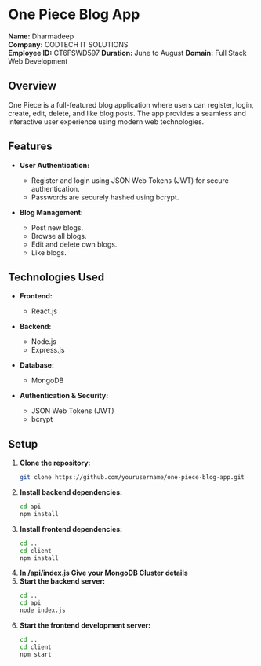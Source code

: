 # One Piece Blog App

**Name:** Dharmadeep  
**Company:** CODTECH IT SOLUTIONS  
**Employee ID:** CT6FSWD597
**Duration:** June to August
**Domain:** Full Stack Web Development

## Overview

One Piece is a full-featured blog application where users can register, login, create, edit, delete, and like blog posts. The app provides a seamless and interactive user experience using modern web technologies.

## Features

- **User Authentication:**

  - Register and login using JSON Web Tokens (JWT) for secure authentication.
  - Passwords are securely hashed using bcrypt.

- **Blog Management:**
  - Post new blogs.
  - Browse all blogs.
  - Edit and delete own blogs.
  - Like blogs.

## Technologies Used

- **Frontend:**

  - React.js

- **Backend:**

  - Node.js
  - Express.js

- **Database:**

  - MongoDB

- **Authentication & Security:**
  - JSON Web Tokens (JWT)
  - bcrypt

## Setup

1. **Clone the repository:**
   ```bash
   git clone https://github.com/yourusername/one-piece-blog-app.git
   ```
2. **Install backend dependencies:**
   ```bash
   cd api
   npm install
   ```
3. **Install frontend dependencies:**
   ```bash
   cd ..
   cd client
   npm install
   ```
4. **In /api/index.js Give your MongoDB Cluster details**
5. **Start the backend server:**
   ```bash
   cd ..
   cd api
   node index.js
   ```
6. **Start the frontend development server:**
   ```bash
   cd ..
   cd client
   npm start
   ```
